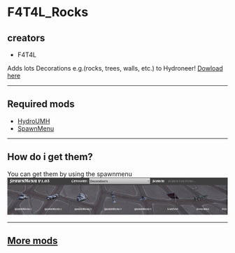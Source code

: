# F4T4L_Rocks

## creators

- F4T4L

Adds lots Decorations e.g.(rocks, trees, walls, etc.) to Hydroneer! [Dowload here](https://github.com/Gamerkuipers/Hydroneer-Modding/raw/main/F4T4L_Rocks/500-f4t4l_Rocks_P.pak)

-------

## Required mods

- [HydroUMH](https://github.com/RHlNO/HydroneerModding/raw/main/Release%20Mods/501-HydroUMH_P.pak)
- [SpawnMenu](https://github.com/RHlNO/HydroneerModding/raw/main/Release%20Mods/500-SpawnMenu_P.pak)

-------

## How do i get them?

You can get them by using the spawnmenu
![SpawnMenu](./img/SpawnMenu.png)

-------

## [More mods](../../../)
